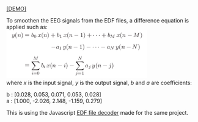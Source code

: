 [[DEMO]](http://www.pixpipe.io/differenceequationsignal1d/examples/plot.html)

To smoothen the EEG signals from the EDF files, a difference equation is applied such as:  
![](https://raw.githubusercontent.com/Pixpipe/differenceequationsignal1d/master/images/definition.png)  
where *x* is the input signal, *y* is the output signal, *b* and *a* are coefficients:

b : [0.028, 0.053, 0.071, 0.053, 0.028]  
a : [1.000, -2.026, 2.148, -1.159, 0.279]


This is using the Javascript [EDF file decoder](https://github.com/Pixpipe/edfdecoder) made for the same project.
